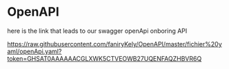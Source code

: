 # OpenAPI

here is the link that leads to our swagger openApi onboring API 

https://raw.githubusercontent.com/faniryKely/OpenAPI/master/fichier%20yaml/openApi.yaml?token=GHSAT0AAAAAACGLXWK5CTVEOWB27UQENFAQZHBVR6Q
